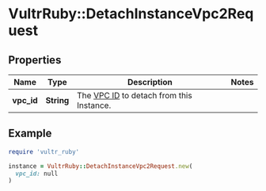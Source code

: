 # VultrRuby::DetachInstanceVpc2Request

## Properties

| Name | Type | Description | Notes |
| ---- | ---- | ----------- | ----- |
| **vpc_id** | **String** | The [VPC ID](#operation/list-vpc2) to detach from this Instance. |  |

## Example

```ruby
require 'vultr_ruby'

instance = VultrRuby::DetachInstanceVpc2Request.new(
  vpc_id: null
)
```

